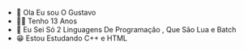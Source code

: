 - 👋 Ola Eu sou O Gustavo
- 🐱‍👤 Tenho 13 Anos
- 👀 Eu Sei Só 2 Linguagens De Programação , Que São Lua e Batch
- 😁 Estou Estudando C++ e HTML
